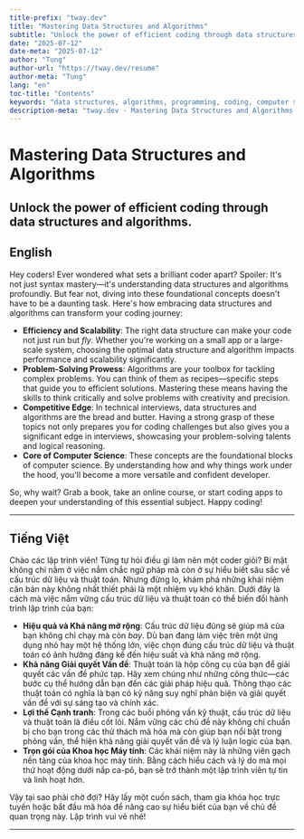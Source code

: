 ```yaml
---
title-prefix: "tway.dev"
title: "Mastering Data Structures and Algorithms"
subtitle: "Unlock the power of efficient coding through data structures and algorithms."
date: "2025-07-12"
date-meta: "2025-07-12"
author: "Tung"
author-url: "https://tway.dev/resume"
author-meta: "Tung"
lang: "en"
toc-title: "Contents"
keywords: "data structures, algorithms, programming, coding, computer science, developer"
description-meta: "tway.dev - Mastering Data Structures and Algorithms - Unlock the power of efficient coding through data structures and algorithms."
---
```


# Mastering Data Structures and Algorithms
## Unlock the power of efficient coding through data structures and algorithms.

## English
Hey coders! Ever wondered what sets a brilliant coder apart? Spoiler: It's not just syntax mastery—it's understanding data structures and algorithms profoundly. But fear not, diving into these foundational concepts doesn't have to be a daunting task. Here's how embracing data structures and algorithms can transform your coding journey:

- **Efficiency and Scalability**: The right data structure can make your code not just run but *fly*. Whether you're working on a small app or a large-scale system, choosing the optimal data structure and algorithm impacts performance and scalability significantly.
- **Problem-Solving Prowess**: Algorithms are your toolbox for tackling complex problems. You can think of them as recipes—specific steps that guide you to efficient solutions. Mastering these means having the skills to think critically and solve problems with creativity and precision.
- **Competitive Edge**: In technical interviews, data structures and algorithms are the bread and butter. Having a strong grasp of these topics not only prepares you for coding challenges but also gives you a significant edge in interviews, showcasing your problem-solving talents and logical reasoning.
- **Core of Computer Science**: These concepts are the foundational blocks of computer science. By understanding how and why things work under the hood, you'll become a more versatile and confident developer.

So, why wait? Grab a book, take an online course, or start coding apps to deepen your understanding of this essential subject. Happy coding!

---

## Tiếng Việt
Chào các lập trình viên! Từng tự hỏi điều gì làm nên một coder giỏi? Bí mật không chỉ nằm ở việc nắm chắc ngữ pháp mà còn ở sự hiểu biết sâu sắc về cấu trúc dữ liệu và thuật toán. Nhưng đừng lo, khám phá những khái niệm căn bản này không nhất thiết phải là một nhiệm vụ khó khăn. Dưới đây là cách mà việc nắm vững cấu trúc dữ liệu và thuật toán có thể biến đổi hành trình lập trình của bạn:

- **Hiệu quả và Khả năng mở rộng**: Cấu trúc dữ liệu đúng sẽ giúp mã của bạn không chỉ chạy mà còn *bay*. Dù bạn đang làm việc trên một ứng dụng nhỏ hay một hệ thống lớn, việc chọn đúng cấu trúc dữ liệu và thuật toán có ảnh hưởng đáng kể đến hiệu suất và khả năng mở rộng.
- **Khả năng Giải quyết Vấn đề**: Thuật toán là hộp công cụ của bạn để giải quyết các vấn đề phức tạp. Hãy xem chúng như những công thức—các bước cụ thể hướng dẫn bạn đến các giải pháp hiệu quả. Thông thạo các thuật toán có nghĩa là bạn có kỹ năng suy nghĩ phản biện và giải quyết vấn đề với sự sáng tạo và chính xác.
- **Lợi thế Cạnh tranh**: Trong các buổi phỏng vấn kỹ thuật, cấu trúc dữ liệu và thuật toán là điều cốt lõi. Nắm vững các chủ đề này không chỉ chuẩn bị cho bạn trong các thử thách mã hóa mà còn giúp bạn nổi bật trong phỏng vấn, thể hiện khả năng giải quyết vấn đề và lý luận logic của bạn.
- **Trọn gói của Khoa học Máy tính**: Các khái niệm này là những viên gạch nền tảng của khoa học máy tính. Bằng cách hiểu cách và lý do mà mọi thứ hoạt động dưới nắp ca-pô, bạn sẽ trở thành một lập trình viên tự tin và linh hoạt hơn.

Vậy tại sao phải chờ đợi? Hãy lấy một cuốn sách, tham gia khóa học trực tuyến hoặc bắt đầu mã hóa để nâng cao sự hiểu biết của bạn về chủ đề quan trọng này. Lập trình vui vẻ nhé!

---
